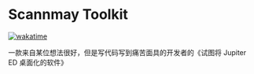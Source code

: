 # Scannmay Toolkit

[![wakatime](https://wakatime.com/badge/user/c4514f01-2455-4665-8c86-194659ba07a6/project/15e59aa4-0616-4bc6-90ab-af449e54d03f.svg)](https://wakatime.com/badge/user/c4514f01-2455-4665-8c86-194659ba07a6/project/15e59aa4-0616-4bc6-90ab-af449e54d03f)

一款来自某位想法很好，但是写代码写到痛苦面具的开发者的《试图将 Jupiter ED 桌面化的软件》
